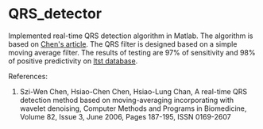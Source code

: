 # QRS_detector

  Implemented real-time QRS detection algorithm in Matlab. The algorithm is based on [Chen's article](http://www.sciencedirect.com/science/article/pii/S0169260705002592). The QRS
  filter is designed based on a simple moving average filter. The results of testing are
  97% of sensitivity and 98% of positive predictivity on [ltst database](https://physionet.org/physiobank/database/ltstdb/).
  
  References:
  1. Szi-Wen Chen, Hsiao-Chen Chen, Hsiao-Lung Chan, A real-time QRS detection method based on moving-averaging incorporating with wavelet denoising, Computer Methods and Programs in Biomedicine, Volume 82, Issue 3, June 2006, Pages 187-195, ISSN 0169-2607
